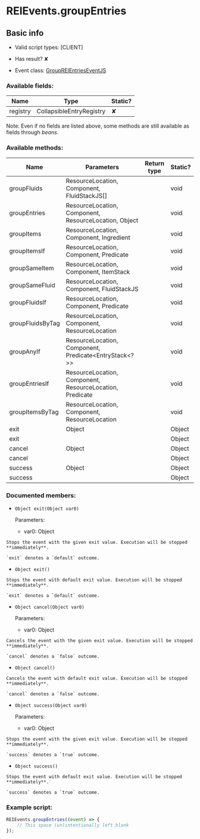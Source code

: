 # REIEvents.groupEntries

## Basic info

- Valid script types: [CLIENT]

- Has result? ✘

- Event class: [GroupREIEntriesEventJS](https://github.com/KubeJS-Mods/KubeJS/tree/1902/common/src/main/java/dev/latvian/mods/kubejs/integration/rei/GroupREIEntriesEventJS.java)

### Available fields:

| Name | Type | Static? |
| ---- | ---- | ------- |
| registry | CollapsibleEntryRegistry | ✘ |

Note: Even if no fields are listed above, some methods are still available as fields through *beans*.

### Available methods:

| Name | Parameters | Return type | Static? |
| ---- | ---------- | ----------- | ------- |
| groupFluids | ResourceLocation, Component, FluidStackJS[] |  | void | ✘ |
| groupEntries | ResourceLocation, Component, ResourceLocation, Object |  | void | ✘ |
| groupItems | ResourceLocation, Component, Ingredient |  | void | ✘ |
| groupItemsIf | ResourceLocation, Component, Predicate<ItemStack> |  | void | ✘ |
| groupSameItem | ResourceLocation, Component, ItemStack |  | void | ✘ |
| groupSameFluid | ResourceLocation, Component, FluidStackJS |  | void | ✘ |
| groupFluidsIf | ResourceLocation, Component, Predicate<FluidStackJS> |  | void | ✘ |
| groupFluidsByTag | ResourceLocation, Component, ResourceLocation |  | void | ✘ |
| groupAnyIf | ResourceLocation, Component, Predicate<EntryStack<?>> |  | void | ✘ |
| groupEntriesIf | ResourceLocation, Component, ResourceLocation, Predicate |  | void | ✘ |
| groupItemsByTag | ResourceLocation, Component, ResourceLocation |  | void | ✘ |
| exit | Object |  | Object | ✘ |
| exit |  |  | Object | ✘ |
| cancel | Object |  | Object | ✘ |
| cancel |  |  | Object | ✘ |
| success | Object |  | Object | ✘ |
| success |  |  | Object | ✘ |


### Documented members:

- `Object exit(Object var0)`

  Parameters:
  - var0: Object

```
Stops the event with the given exit value. Execution will be stopped **immediately**.

`exit` denotes a `default` outcome.
```

- `Object exit()`
```
Stops the event with default exit value. Execution will be stopped **immediately**.

`exit` denotes a `default` outcome.
```

- `Object cancel(Object var0)`

  Parameters:
  - var0: Object

```
Cancels the event with the given exit value. Execution will be stopped **immediately**.

`cancel` denotes a `false` outcome.
```

- `Object cancel()`
```
Cancels the event with default exit value. Execution will be stopped **immediately**.

`cancel` denotes a `false` outcome.
```

- `Object success(Object var0)`

  Parameters:
  - var0: Object

```
Stops the event with the given exit value. Execution will be stopped **immediately**.

`success` denotes a `true` outcome.
```

- `Object success()`
```
Stops the event with default exit value. Execution will be stopped **immediately**.

`success` denotes a `true` outcome.
```



### Example script:

```js
REIEvents.groupEntries((event) => {
	// This space (un)intentionally left blank
});
```

